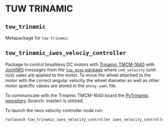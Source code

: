 # TUW TRINAMIC

## `tuw_trinamic`
Metapackage for `tuw trinamic`

## `tuw_trinamic_iwos_velociy_controller`
Package to control brushless DC motors with [Trinamic TMCM-1640][TrinamicTMCM-1640] with [JointIWS][JointIWS] messages from the [`tuw_msgs` package][tuw_msgs] where `cmd_velocity` (unit: m/s) vales are applied to the motor.
To move the wheel attached to the motor with the correct angular velocity the wheel diameter as well as other motor specific values are stored in the `annoy.yaml` file.

To communicate with the Trinamic TMCM-1640 board the [PyTrinamic repository][PyTrinamic] (branch: master) is utilized.

To launch the iwos velocity controller node run:
```bash
roslaunch tuw_trinamic_iwos_velocity_controller iwos_velocity_controller.launch
```

[TrinamicTMCM-1640]: https://www.trinamic.com/products/modules/details/tmcm-1640/ 
[JointIWS]: https://github.com/tuw-robotics/tuw_msgs/blob/master/tuw_nav_msgs/msg/JointsIWS.msg
[tuw_msgs]: https://github.com/tuw-robotics/tuw_msgs
[PyTrinamic]: https://github.com/trinamic/PyTrinamic